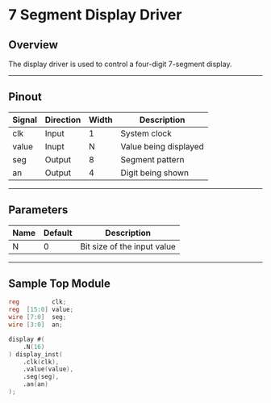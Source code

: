 # 7 Segment Display Driver

## Overview
The display driver is used to control a four-digit 7-segment display.

---

## Pinout

| Signal     | Direction | Width | Description             |
|------------|-----------|-------|-------------------------|
| clk        | Input     | 1     | System clock            |
| value      | Inupt     | N     | Value being displayed   |
| seg        | Output    | 8     | Segment pattern         |
| an         | Output    | 4     | Digit being shown       |

---

## Parameters
| Name         | Default | Description                  |
|--------------|---------|------------------------------|
| N            | 0       | Bit size of the input value  |

---

## Sample Top Module
```verilog
reg         clk;
reg  [15:0] value;
wire [7:0]  seg;
wire [3:0]  an;

display #(
    .N(16)
) display_inst(
    .clk(clk),
    .value(value),
    .seg(seg),
    .an(an)
);
